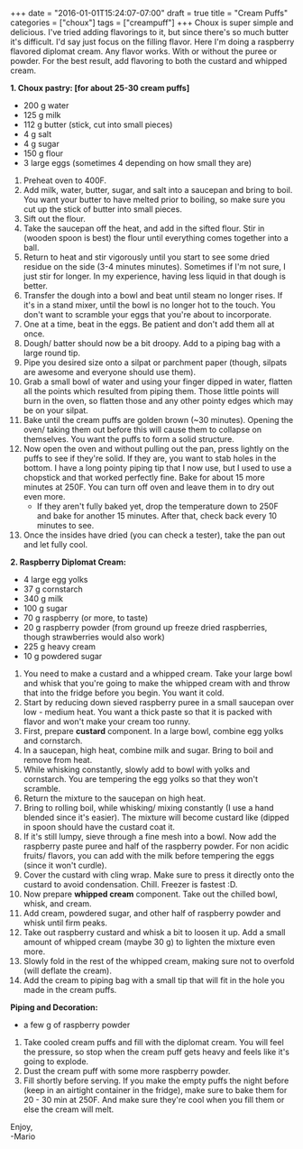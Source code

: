 +++
date = "2016-01-01T15:24:07-07:00"
draft = true
title = "Cream Puffs"
categories = ["choux"]
tags = ["creampuff"]
+++
Choux is super simple and delicious. I've tried adding flavorings to it, but since there's so much butter it's difficult. I'd say just focus on the filling flavor. Here I'm doing a raspberry flavored diplomat cream. Any flavor works. With or without the puree or powder. For the best result, add flavoring to both the custard and whipped cream.

**1. Choux pastry: [for about 25-30 cream puffs]**  
   
- 200 g water  
- 125 g milk  
- 112 g butter (stick, cut into small pieces)  
- 4 g salt  
- 4 g sugar  
- 150 g flour 
- 3 large eggs (sometimes 4 depending on how small they are)   

1. Preheat oven to 400F.  
2. Add milk, water, butter, sugar, and salt into a saucepan and bring to boil. You want your butter to have melted prior to boiling, so make sure you cut up the stick of butter into small pieces.  
3. Sift out the flour.   
4. Take the saucepan off the heat, and add in the sifted flour. Stir in (wooden spoon is best) the flour until everything comes together into a ball.  
5. Return to heat and stir vigorously until you start to see some dried residue on the side (3-4 minutes minutes). Sometimes if I'm not sure, I just stir for longer. In my experience, having less liquid in that dough is better.  
6. Transfer the dough into a bowl and beat until steam no longer rises. If it's in a stand mixer, until the bowl is no longer hot to the touch. You don't want to scramble your eggs that you're about to incorporate.    
7. One at a time, beat in the eggs. Be patient and don't add them all at once.  
8. Dough/ batter should now be a bit droopy. Add to a piping bag with a large round tip.  
8. Pipe you desired size onto a silpat or parchment paper (though, silpats are awesome and everyone should use them).  
9. Grab a small bowl of water and using your finger dipped in water, flatten all the points which resulted from piping them. Those little points will burn in the oven, so flatten those and any other pointy edges which may be on your silpat.  
10. Bake until the cream puffs are golden brown (~30 minutes). Opening the oven/ taking them out before this will cause them to collapse on themselves. You want the puffs to form a solid structure.  
11. Now open the oven and without pulling out the pan, press lightly on the puffs to see if they're solid. If they are, you want to stab holes in the bottom. I have a long pointy piping tip that I now use, but I used to use a chopstick and that worked perfectly fine. Bake for about 15 more minutes at 250F. You can turn off oven and leave them in to dry out even more.
    - If they aren't fully baked yet, drop the temperature down to 250F and bake for another 15 minutes. After that, check back every 10 minutes to see. 
13. Once the insides have dried (you can check a tester), take the pan out and let fully cool.

**2. Raspberry Diplomat Cream:** 

- 4 large egg yolks
- 37 g cornstarch
- 340 g milk  
- 100 g sugar
- 70 g raspberry (or more, to taste) 
- 20 g raspberry powder (from ground up freeze dried raspberries, though strawberries would also work)
- 225 g heavy cream
- 10 g powdered sugar

1. You need to make a custard and a whipped cream. Take your large bowl and whisk that you're going to make the whipped cream with and throw that into the fridge before you begin. You want it cold.
2. Start by reducing down sieved raspberry puree in a small saucepan over low - medium heat. You want a thick paste so that it is packed with flavor and won't make your cream too runny. 
3. First, prepare **custard** component. In a large bowl, combine egg yolks and cornstarch.
4. In a saucepan, high heat, combine milk and sugar. Bring to boil and remove from heat.
5. While whisking constantly, slowly add to bowl with yolks and cornstarch. You are tempering the egg yolks so that they won't scramble.
6. Return the mixture to the saucepan on high heat.
7. Bring to rolling boil, while whisking/ mixing constantly (I use a hand blended since it's easier). The mixture will become custard like (dipped in spoon should have the custard coat it.
8. If it's still lumpy, sieve through a fine mesh into a bowl. Now add the raspberry paste puree and half of the raspberry powder. For non acidic fruits/ flavors, you can add with the milk before tempering the eggs (since it won't curdle).
9. Cover the custard with cling wrap. Make sure to press it directly onto the custard to avoid condensation. Chill. Freezer is fastest :D.
10. Now prepare **whipped cream** component. Take out the chilled bowl, whisk, and cream. 
11. Add cream, powdered sugar, and other half of raspberry powder and whisk until firm peaks.
12. Take out raspberry custard and whisk a bit to loosen it up. Add a small amount of whipped cream (maybe 30 g) to lighten the mixture even more.
13. Slowly fold in the rest of the whipped cream, making sure not to overfold (will deflate the cream).
14. Add the cream to piping bag with a small tip that will fit in the hole you made in the cream puffs.

**Piping and Decoration:**

- a few g of raspberry powder

1. Take cooled cream puffs and fill with the diplomat cream. You will feel the pressure, so stop when the cream puff gets heavy and feels like it's going to explode. 
2. Dust the cream puff with some more raspberry powder.
3. Fill shortly before serving. If you make the empty puffs the night before (keep in an airtight container in the fridge), make sure to bake them for 20 - 30 min at 250F. And make sure they're cool when you fill them or else the cream will melt.

Enjoy,   
-Mario